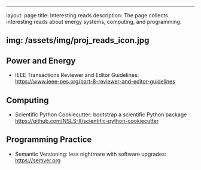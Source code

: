 
---
layout: page
title: Interesting reads
description: The page collects interesting reads about energy systems, computing, and programming.

img: /assets/img/proj_reads_icon.jpg
---

## Power and Energy

- IEEE Transactions Reviewer and Editor Guidelines: \
  <https://www.ieee-pes.org/part-8-reviewer-and-editor-guidelines>

## Computing

- Scientific Python Cookiecutter: bootstrap a scientific Python package \
  <https://github.com/NSLS-II/scientific-python-cookiecutter>

## Programming Practice


- Semantic Versioning: less nightmare with software upgrades: \
  <https://semver.org>
